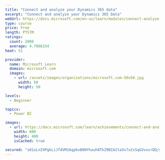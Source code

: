 ```yaml
---
title: "Connect and analyze your Dynamics 365 data​"
excerpt: "Connect and analyze your Dynamics 365 Data​"
webUrl: https://docs.microsoft.com/en-us/learn/modules/connect-analyze-dynamics-365-data/
type: course
price: Free
length: PT57M
ratings:
  count: 2086
  average: 4.7066154
heat: 51

provider:
  name: Microsoft Learn
  domain: microsoft.com
  images:
    - url: /assets/images/organizations/microsoft.com-50x50.jpg
      width: 50
      height: 50

levels:
  - Beginner

topics:
  - Power BI

images:
  - url: https://docs.microsoft.com/learn/achievements/connect-and-analyze-your-microsoft-dynamics-365-data-social.png
    width: 800
    height: 400
    isCached: true

secured: "s01uLnI9PgkLiJfdVM16qp6xB8NYhauh8TkZ9BIAItaVx7x2sSqGVvxvrDQ/yrlsctSin1cj1TjAAr1QkqsF1MMAECmfSRR2BMox3IX1gp2zY/TZpbbRqB/nfZksne6MQOLg5WS12HVHiCdaOlhn5Q8fu0hRx/WHkbZDcIroHbFd+dxCy1LiY/e6oGIcyyxAJaqc2Yn5X1PY65W7+Nde2p/DFR+WuU+3Qgmf9prcFIkCGsobiD1aHy/e5phqB5DB1G8wWyNOK+n1Rvw/NcCugiCmBRLr7GO+Ko2xGSi/vW7C8NoTpnwpbwhfuTiNkLuZ/LzUZhXrt86uFN8T3GYmEGzR5tKaxuiiHwTq4XHxqWwYeiexKTrsFkY8x38Rck8oziuFVYuYeI7hjyqT/JHfzRs8TjE9ydzTKaf4/9utXrk=;pxDemvDhoHTwIE36dY46Vw=="
---
```


